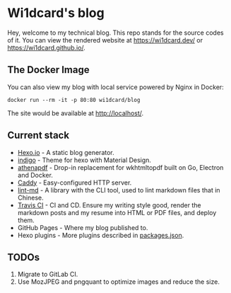 # Wi1dcard's blog

Hey, welcome to my technical blog. This repo stands for the source codes of it. You can view the rendered website at <https://wi1dcard.dev/> or <https://wi1dcard.github.io/>.

## The Docker Image

You can also view my blog with local service powered by Nginx in Docker:

```
docker run --rm -it -p 80:80 wi1dcard/blog
```

The site would be available at <http://localhost/>.

## Current stack

- [Hexo.io](https://hexo.io/) - A static blog generator.
- [indigo](https://github.com/yscoder/hexo-theme-indigo) - Theme for hexo with Material Design.
- [athenapdf](https://github.com/arachnys/athenapdf) - Drop-in replacement for wkhtmltopdf built on Go, Electron and Docker.
- [Caddy](https://caddyserver.com/) - Easy-configured HTTP server.
- [lint-md](https://github.com/hustcc/lint-md) - A library with the CLI tool, used to lint markdown files that in Chinese.
- [Travis CI](https://travis-ci.com) - CI and CD. Ensure my writing style good, render the markdown posts and my resume into HTML or PDF files, and deploy them.
- GitHub Pages - Where my blog published to.
- Hexo plugins - More plugins described in [packages.json](https://github.com/wi1dcard/blog/blob/master/package.json).

## TODOs

1. Migrate to GitLab CI.
2. Use MozJPEG and pngquant to optimize images and reduce the size.

